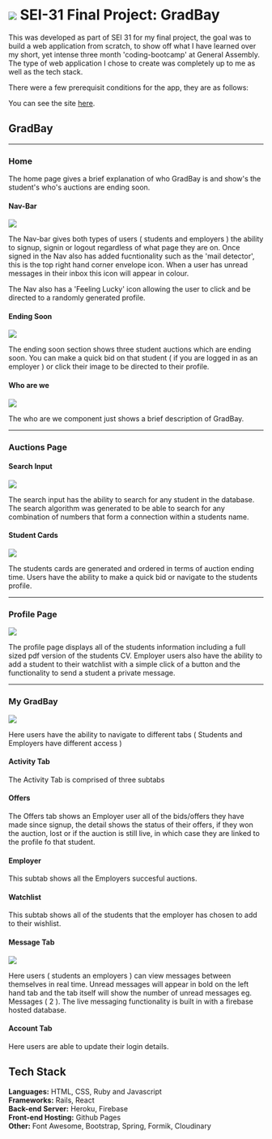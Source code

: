 # ![](./src/assets/readme-images/ga.png) SEI-31 Final Project: GradBay

This was developed as part of SEI 31 for my final project, the goal was to build a web application from scratch, to show off what I have learned over my short, yet intense three month 'coding-bootcamp' at General Assembly. The type of web application I chose to create was completely up to me as well as the tech stack.

There were a few prerequisit conditions for the app, they are as follows:

You can see the site [here](https://bennnym.github.io/gradbay/).


## GradBay
---
### Home

The home page gives a brief explanation of who GradBay is and show's the student's who's auctions are ending soon.

#### Nav-Bar
![](./src/assets/readme-images/nav-bar.png)

The Nav-bar gives both types of users ( students and employers ) the ability to signup, signin or logout regardless of what page they are on. Once signed in the Nav also has added fucntionality such as the 'mail detector', this is the top right hand corner envelope icon. When a user has unread messages in their inbox this icon will appear in colour.

The Nav also has a 'Feeling Lucky' icon allowing the user to click and be directed to a randomly generated profile.

#### Ending Soon

![](./src/assets/readme-images/Ending-Soon.png)

The ending soon section shows three student auctions which are ending soon. You can make a quick bid on that student ( if you are logged in as an employer ) or click their image to be directed to their profile.

#### Who are we
![](./src/assets/readme-images/Who-are-we.png)

The who are we component just shows a brief description of GradBay.

---

### Auctions Page

#### Search Input
![](./src/assets/readme-images/Search-Input.png)

The search input has the ability to search for any student in the database. The search algorithm was generated to be able to search for any combination of numbers that form a connection within a students name.


#### Student Cards

![](./src/assets/readme-images/Student-Cards.png)

The students cards are generated and ordered in terms of auction ending time. Users have the ability to make a quick bid or navigate to the students profile.


---

### Profile Page

![](./src/assets/readme-images/Profile-Page.png)

The profile page displays all of the students information including a full sized pdf version of the students CV. Employer users also have the ability to add a student to their watchlist with a simple click of a button and the functionality to send a student a private message.


---
### My GradBay

![](./src/assets/readme-images/my-GradBay.png)

Here users have the ability to navigate to different tabs ( Students and Employers have different access )

#### Activity Tab

The Activity Tab is comprised of three subtabs

#### Offers

The Offers tab shows an Employer user all of the bids/offers they have made since signup, the detail shows the status of their offers, if they won the auction, lost or if the auction is still live, in which case they are linked to the profile fo that student.

#### Employer

This subtab shows all the Employers succesful auctions.

#### Watchlist

This subtab shows all of the students that the employer has chosen to add to their wishlist.


#### Message Tab

![](./src/assets/readme-images/Messages-tab.png)

Here users ( students an employers ) can view messages between themselves in real time. Unread messages will appear in bold on the left hand tab and the tab itself will show the number of unread messages eg. Messages ( 2 ). The live messaging functionality is built in with a firebase hosted database.

#### Account Tab

Here users are able to update their login details.


## Tech Stack
**Languages:** HTML, CSS, Ruby and Javascript  
**Frameworks:** Rails, React  
**Back-end Server:** Heroku, Firebase  
**Front-end Hosting:** Github Pages  
**Other:** Font Awesome, Bootstrap, Spring, Formik, Cloudinary  
